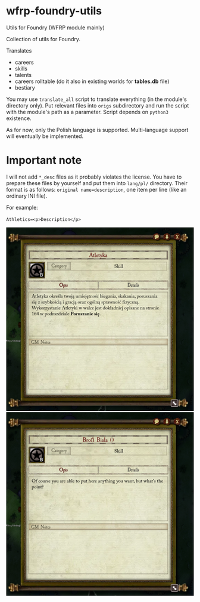 # wfrp-foundry-utils
Utils for Foundry (WFRP module mainly)

Collection of utils for Foundry.

Translates
- careers
- skills
- talents
- careers rolltable (do it also in existing worlds for **tables.db** file)
- bestiary

You may use `translate_all` script to translate everything (in the module's directory only). Put relevant files into `origs`
subdirectory and run the script with the module's path as a parameter. Script depends on `python3` existence.

As for now, only the Polish language is supported. Multi-language support will eventually be implemented.
# Important note

I will not add `*_desc` files as it probably violates the license. You have to prepare these files by yourself and put them
into `lang/pl/` directory. Their format is as follows:
`original name=description`, one item per line (like an ordinary INI file).

For example:

`Athletics=<p>Description</p>`

![Translated Athletics](graph/athletics_pl.png)
![Melee with custom description](graph/melee_example.png)